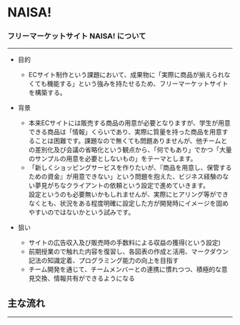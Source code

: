 # NAISA!

### フリーマーケットサイト NAISA! について

---

* 目的
  * ECサイト制作という課題において、成果物に「実際に商品が揃えられなくても機能する」という強みを持たせるため、フリーマーケットサイトを構築する。

* 背景  
  * 本来ECサイトには販売する商品の用意が必要となりますが、学生が用意できる商品は「情報」くらいであり、実際に質量を持った商品を用意することは困難です。課題なので無くても問題ありませんが、他チームとの差別化及び会議の省略化という観点から、「何でもあり」でかつ「大量のサンプルの用意を必要としないもの」をテーマとします。
  * 「新しくショッピングサービスを作りたいが、『商品を用意し、保管するための資金』が用意できない」という問題を抱えた、ビジネス経験のない夢見がちなクライアントの依頼という設定で進めていきます。  
設定というのも必要無いかもしれませんが、実際にヒアリング等ができなくとも、状況をある程度明確に設定した方が開発時にイメージを固めやすいのではないかという試みです。

* 狙い
  * サイトの広告収入及び販売時の手数料による収益の獲得(という設定)
  * 前期授業ので触れた内容を復習し、各図表の作成と活用、マークダウン記法の知識定着、プログラミング能力の向上を目指す
  * チーム開発を通じて、チームメンバーとの連携に慣れつつ、積極的な意見交換、情報共有ができるようになる

## **主な流れ**
****
